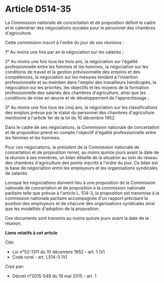 # Article D514-35

La Commission nationale de concertation et de proposition définit le cadre et le calendrier des négociations sociales pour le
personnel des chambres d'agriculture. 

Cette commission inscrit à l'ordre du jour de ses réunions : 

1° Au moins une fois par an la négociation sur les salaires ; 

2° Au moins une fois tous les trois ans, la négociation sur l'égalité professionnelle entre les femmes et les hommes, la
négociation sur les conditions de travail et la gestion prévisionnelle des emplois et des compétences, la négociation sur les
mesures tendant à l'insertion professionnelle et au maintien dans l'emploi des travailleurs handicapés, la négociation sur
les priorités, les objectifs et les moyens de la formation professionnelle des salariés des chambres d'agriculture, ainsi que
les conditions de mise en œuvre et de développement de l'apprentissage ; 

3° Au moins une fois tous les cinq ans, la négociation sur les classifications des emplois prévue par le statut du personnel
des chambres d'agriculture mentionné à l'article 1er de la loi du 10 décembre 1952. 

Dans le cadre de ses négociations, la Commission nationale de concertation et de proposition prend en compte l'objectif
d'égalité professionnelle entre les femmes et les hommes. 

Pour ces négociations, le président de la Commission nationale de concertation et de proposition remet, au moins quinze jours
avant la date de la réunion à ses membres, un bilan détaillé de la situation au sein du réseau des chambres d'agriculture des
points inscrits à l'ordre du jour. Ce bilan est la base de négociation entre les employeurs et les organisations syndicales
de salariés. 

Lorsque les négociations donnent lieu à une proposition de la Commission nationale de concertation et de proposition à la
commission nationale paritaire telle que prévue à l'article L. 514-3, la proposition est transmise à la commission nationale
paritaire accompagnée d'un rapport précisant la position des employeurs et de chacune des organisations syndicales ainsi que
les modalités d'adoption de la proposition. 

Ces documents sont transmis au moins quinze jours avant la date de la réunion.

**Liens relatifs à cet article**

_Cite_:

  - Loi n°52-1311 du 10 décembre 1952 - art. 1 (V)
  - Code rural - art. L514-3 (V)

_Créé par_:

  - Décret n°2015-549 du 18 mai 2015 - art. 1
